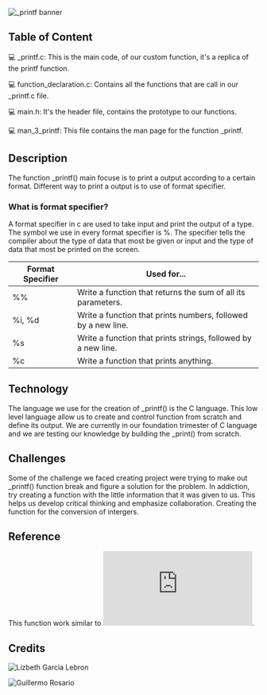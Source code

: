 ![_printf banner](https://user-images.githubusercontent.com/96942307/201234320-27b3afa1-900a-49ee-920d-7605688034c1.png)

## Table of Content
:computer: _printf.c: This is the main code, of our custom function, it's a replica of the printf function.

:computer: function_declaration.c: Contains all the functions that are call in our _printf.c file.

:computer: main.h: It's the header file, contains the prototype to our functions.

:computer: man_3_printf: This file contains the man page for the function _printf.

## Description

The function _printf() main focuse is to print a output according to a certain format. Different way to print a output is to use of format specifier.

### What is format specifier?

A format specifier in c are used to take input and print the output of a type. The symbol we use in every format specifier is %. The specifier tells the compiler about the type of data that most be given or input and the type of data that most be printed on the screen.

| Format Specifier | Used for...                                                   |
|------------------|---------------------------------------------------------------|
| %%               | Write a function that returns the sum of all its parameters.  |
| %i, %d           | Write a function that prints numbers, followed by a new line. |
| %s               | Write a function that prints strings, followed by a new line. |
| %c               | Write a function that prints anything.                        |

## Technology

The language we use for the creation of _printf() is the C language. This low level language allow us to create and control function from scratch and define its output. We are currently in our foundation trimester of C language and we are testing our knowledge by building the _print() from scratch.

## Challenges

Some of the challenge we faced creating project were trying to make out _printf() function break and figure a solution for the problem. In addiction, try creating a function with the little information that it was given to us. This helps us develop critical thinking and emphasize collaboration. Creating the function for the conversion of intergers.

## Reference
This function work similar to ![printf(3)](https://man7.org/linux/man-pages/man3/printf.3.html). 

## Credits
![Lizbeth Garcia Lebron](https://www.linkedin.com/in/lizbeth-garcia-53657a22a/)

![Guillermo Rosario](https://www.linkedin.com/in/guillermo-rosario-085195133/)
